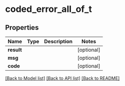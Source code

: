 # coded_error_all_of_t

## Properties
Name | Type | Description | Notes
------------ | ------------- | ------------- | -------------
**result** |  |  | [optional] 
**msg** |  |  | [optional] 
**code** |  |  | [optional] 

[[Back to Model list]](../README.md#documentation-for-models) [[Back to API list]](../README.md#documentation-for-api-endpoints) [[Back to README]](../README.md)


